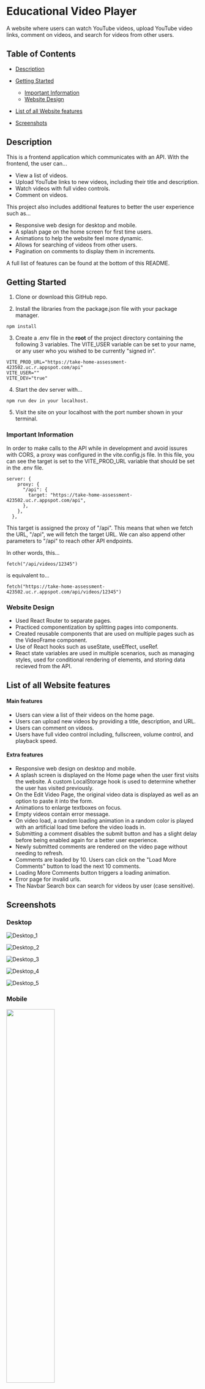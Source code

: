 # Educational Video Player

A website where users can watch YouTube videos, upload YouTube video links, comment on videos, and search for videos from other users.

## Table of Contents

- [Description](#description)
- [Getting Started](#getting-started)

  - [Important Information](#important-information)
  - [Website Design](#website-design)

- [List of all Website features](#list-of-all-website-features)
- [Screenshots](#screenshots)

## Description

This is a frontend application which communicates with an API. With the frontend, the user can...

- View a list of videos.
- Upload YouTube links to new videos, including their title and description.
- Watch videos with full video controls.
- Comment on videos.

This project also includes additional features to better the user experience such as...

- Responsive web design for desktop and mobile.
- A splash page on the home screen for first time users.
- Animations to help the website feel more dynamic.
- Allows for searching of videos from other users.
- Pagination on comments to display them in increments.

A full list of features can be found at the bottom of this README.

## Getting Started

1. Clone or download this GitHub repo.

2. Install the libraries from the package.json file with your package manager.

```
npm install
```

3. Create a .env file in the **root** of the project directory containing the following 3 variables. The VITE_USER variable can be set to your name, or any user who you wished to be currently "signed in".

```
VITE_PROD_URL="https://take-home-assessment-423502.uc.r.appspot.com/api"
VITE_USER=""
VITE_DEV="true"
```

4. Start the dev server with...

```
npm run dev in your localhost.
```

5. Visit the site on your localhost with the port number shown in your terminal.

### Important Information

In order to make calls to the API while in development and avoid issures with CORS, a proxy was configured in the vite.config.js file.
In this file, you can see the target is set to the VITE_PROD_URL variable that should be set in the .env file.

```
server: {
    proxy: {
      "/api": {
        target: "https://take-home-assessment-423502.uc.r.appspot.com/api",
      },
    },
  },

```

This target is assigned the proxy of "/api". This means that when we fetch the URL, "/api", we will fetch the target URL. We can also append other parameters to "/api" to reach other API endpoints.

In other words, this...

```
fetch("/api/videos/12345")
```

is equivalent to...

```
fetch("https://take-home-assessment-423502.uc.r.appspot.com/api/videos/12345")
```

### Website Design

- Used React Router to separate pages.
- Practiced componentization by splitting pages into components.
- Created reusable components that are used on multiple pages such as the VideoFrame component.
- Use of React hooks such as useState, useEffect, useRef.
- React state variables are used in multiple scenarios, such as managing styles, used for conditional rendering of elements, and storing data recieved from the API.

## List of all Website features

#### Main features

- Users can view a list of their videos on the home page.
- Users can upload new videos by providing a title, description, and URL.
- Users can comment on videos.
- Users have full video control including, fullscreen, volume control, and playback speed.

#### Extra features

- Responsive web design on desktop and mobile.
- A splash screen is displayed on the Home page when the user first visits the website. A custom LocalStorage hook is used to determine whether the user has visited previously.
- On the Edit Video Page, the original video data is displayed as well as an option to paste it into the form.
- Animations to enlarge textboxes on focus.
- Empty videos contain error message.
- On video load, a random loading animation in a random color is played with an artificial load time before the video loads in.
- Submitting a comment disables the submit button and has a slight delay before being enabled again for a better user experience.
- Newly submitted comments are rendered on the video page without needing to refresh.
- Comments are loaded by 10. Users can click on the "Load More Comments" button to load the next 10 comments.
- Loading More Comments button triggers a loading animation.
- Error page for invalid urls.
- The Navbar Search box can search for videos by user (case sensitive).

## Screenshots

### Desktop

![Desktop_1](/src/assets/screenshots/desktop_1.jpg)

![Desktop_2](/src/assets/screenshots/desktop_2.jpg)

![Desktop_3](/src/assets/screenshots/desktop_3.jpg)

![Desktop_4](/src/assets/screenshots/desktop_4.jpg)

![Desktop_5](/src/assets/screenshots/desktop_5.jpg)

### Mobile

[<img src="./src/assets/screenshots/mobile_1.jpg" width="50%" />](/src/assets/screenshots/mobile_1.jpg)

[<img src="./src/assets/screenshots/mobile_2.jpg" width="50%" />](/src/assets/screenshots/mobile_2.jpg)

[<img src="./src/assets/screenshots/mobile_3.jpg" width="50%" />](/src/assets/screenshots/mobile_3.jpg)
